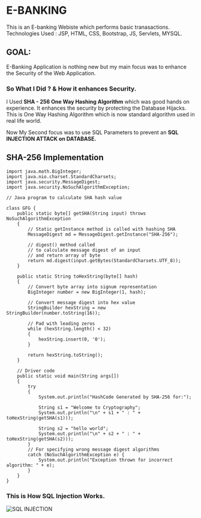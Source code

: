 #   E-BANKING
This is an E-banking Webiste which performs basic tranasactions. Technologies Used : JSP, HTML, CSS, Bootstrap, JS, Servlets, MYSQL.

## **GOAL:** 
E-Banking Application is nothing new but my main focus was to enhance the Security of the Web Application.
### So What I Did ? & How it enhances Security.

I Used **SHA - 256 One Way Hashing Algorithm** which was good hands on experience. It enhances the security by protecting the Database Hijacks. This is One Way Hashing Algorithm which is now standard algorithm used in real life world.

Now My Second focus was to use SQL Parameters to prevent an **SQL INJECTION ATTACK</b> on DATABASE.**

## SHA-256 Implementation
```
import java.math.BigInteger; 
import java.nio.charset.StandardCharsets; 
import java.security.MessageDigest; 
import java.security.NoSuchAlgorithmException; 

// Java program to calculate SHA hash value 

class GFG { 
	public static byte[] getSHA(String input) throws NoSuchAlgorithmException 
	{ 
		// Static getInstance method is called with hashing SHA 
		MessageDigest md = MessageDigest.getInstance("SHA-256"); 

		// digest() method called 
		// to calculate message digest of an input 
		// and return array of byte 
		return md.digest(input.getBytes(StandardCharsets.UTF_8)); 
	} 
	
	public static String toHexString(byte[] hash) 
	{ 
		// Convert byte array into signum representation 
		BigInteger number = new BigInteger(1, hash); 

		// Convert message digest into hex value 
		StringBuilder hexString = new StringBuilder(number.toString(16)); 

		// Pad with leading zeros 
		while (hexString.length() < 32) 
		{ 
			hexString.insert(0, '0'); 
		} 

		return hexString.toString(); 
	} 

	// Driver code 
	public static void main(String args[]) 
	{ 
		try
		{ 
			System.out.println("HashCode Generated by SHA-256 for:"); 

			String s1 = "Welcome to Cryptography"; 
			System.out.println("\n" + s1 + " : " + toHexString(getSHA(s1))); 

			String s2 = "hello world"; 
			System.out.println("\n" + s2 + " : " + toHexString(getSHA(s2))); 
		} 
		// For specifying wrong message digest algorithms 
		catch (NoSuchAlgorithmException e) { 
			System.out.println("Exception thrown for incorrect algorithm: " + e); 
		} 
	} 
} 
```
### This is How SQL Injection Works.

![SQL INJECTION](https://miro.medium.com/max/600/1*mTKfq-BXgewrnF8A57TTNw.png)
